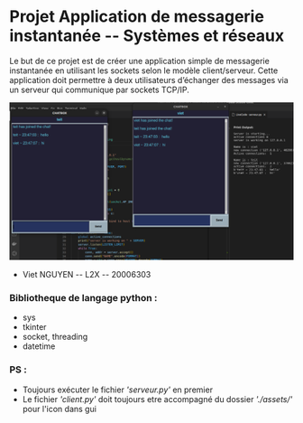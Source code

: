 
# Projet Application de messagerie instantanée -- Systèmes et réseaux

Le but de ce projet est de créer une application simple de messagerie instantanée en utilisant
les sockets selon le modèle client/serveur. Cette application doit permettre à deux utilisateurs
d’échanger des messages via un serveur qui communique par sockets TCP/IP.


![alt text](Screenshot_test.png)


- Viet NGUYEN -- L2X -- 20006303


### Bibliotheque de langage python :
- sys
- tkinter
- socket, threading
- datetime


### PS :
- Toujours exécuter le fichier _'serveur.py'_ en premier
- Le fichier _'client.py'_ doit toujours etre accompagné du dossier _'./assets/'_ pour l'icon dans gui


